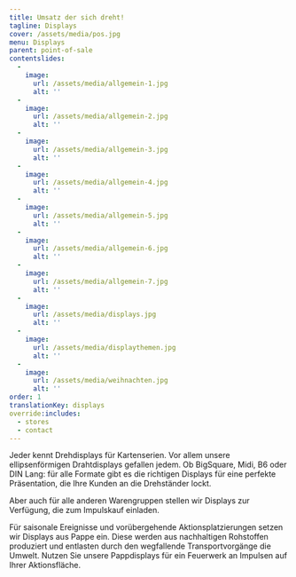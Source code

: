 ```yaml
---
title: Umsatz der sich dreht!
tagline: Displays
cover: /assets/media/pos.jpg
menu: Displays
parent: point-of-sale
contentslides:
  -
    image:
      url: /assets/media/allgemein-1.jpg
      alt: ''
  -
    image:
      url: /assets/media/allgemein-2.jpg
      alt: ''
  -
    image:
      url: /assets/media/allgemein-3.jpg
      alt: ''
  -
    image:
      url: /assets/media/allgemein-4.jpg
      alt: ''
  -
    image:
      url: /assets/media/allgemein-5.jpg
      alt: ''
  -
    image:
      url: /assets/media/allgemein-6.jpg
      alt: ''
  -
    image:
      url: /assets/media/allgemein-7.jpg
      alt: ''
  -
    image:
      url: /assets/media/displays.jpg
      alt: ''
  -
    image:
      url: /assets/media/displaythemen.jpg
      alt: ''
  -
    image:
      url: /assets/media/weihnachten.jpg
      alt: ''
order: 1
translationKey: displays
override:includes:
  - stores
  - contact
---
```

Jeder kennt Drehdisplays für Kartenserien. Vor allem unsere ellipsenförmigen Drahtdisplays gefallen jedem. Ob BigSquare, Midi, B6 oder DIN Lang: für alle Formate gibt es die richtigen Displays für eine perfekte Präsentation, die Ihre Kunden an die Drehständer lockt.

Aber auch für alle anderen Warengruppen stellen wir Displays zur Verfügung, die zum Impulskauf einladen.

Für saisonale Ereignisse und vorübergehende Aktionsplatzierungen setzen wir Displays aus Pappe ein. Diese werden aus nachhaltigen Rohstoffen produziert und entlasten durch den wegfallende Transportvorgänge die Umwelt. Nutzen Sie unsere Pappdisplays für ein Feuerwerk an Impulsen auf Ihrer Aktionsfläche.

